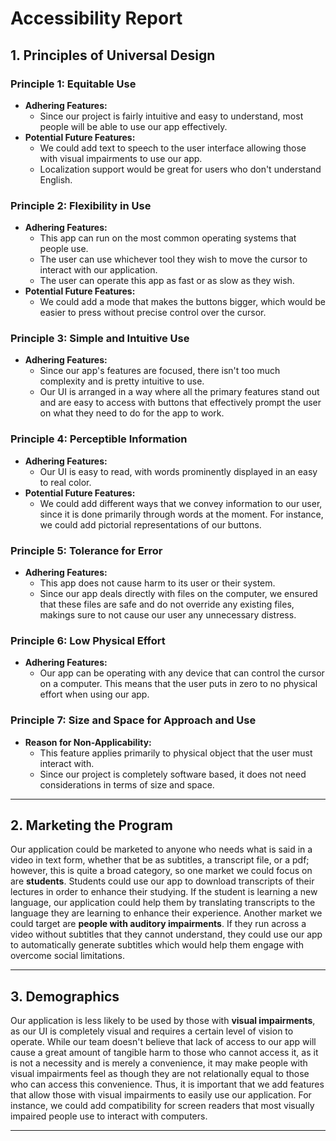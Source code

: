 # Accessibility Report

## 1. Principles of Universal Design

### Principle 1: Equitable Use
- **Adhering Features:**
    - Since our project is fairly intuitive and easy to understand, most people will be able to use our app effectively. 
- **Potential Future Features:**
    - We could add text to speech to the user interface allowing those with visual impairments to use our app.
    - Localization support would be great for users who don't understand English.

### Principle 2: Flexibility in Use
- **Adhering Features:**
    - This app can run on the most common operating systems that people use.
    - The user can use whichever tool they wish to move the cursor to interact with our application.
    - The user can operate this app as fast or as slow as they wish.
- **Potential Future Features:**
    - We could add a mode that makes the buttons bigger, which would be easier to press without precise control over the cursor.

### Principle 3: Simple and Intuitive Use
- **Adhering Features:**
    - Since our app's features are focused, there isn't too much complexity and is pretty intuitive to use.
    - Our UI is arranged in a way where all the primary features stand out and are easy to access with buttons that effectively prompt the user on what they need to do for the app to work.

### Principle 4: Perceptible Information
- **Adhering Features:**
    - Our UI is easy to read, with words prominently displayed in an easy to real color.
- **Potential Future Features:**
    - We could add different ways that we convey information to our user, since it is done primarily through words at the moment. For instance, we could add pictorial representations of our buttons.

### Principle 5: Tolerance for Error
- **Adhering Features:**
    - This app does not cause harm to its user or their system.
    - Since our app deals directly with files on the computer, we ensured that these files are safe and do not override any existing files, makings sure to not cause our user any unnecessary distress.

### Principle 6: Low Physical Effort
- **Adhering Features:**
    - Our app can be operating with any device that can control the cursor on a computer. This means that the user puts in zero to no physical effort when using our app.

### Principle 7: Size and Space for Approach and Use
- **Reason for Non-Applicability:**
    - This feature applies primarily to physical object that the user must interact with.
    - Since our project is completely software based, it does not need considerations in terms of size and space.

---

## 2. Marketing the Program

Our application could be marketed to anyone who needs what is said in a video in text form, whether that be as subtitles, a transcript file, or a pdf; however, this is quite a broad category, so one market we could focus on are **students**. Students could use our app to download transcripts of their lectures in order to enhance their studying. If the student is learning a new language, our application could help them by translating transcripts to the language they are learning to enhance their experience. Another market we could target are **people with auditory impairments**. If they run across a video without subtitles that they cannot understand, they could use our app to automatically generate subtitles which would help them engage with overcome social limitations.

---

## 3. Demographics

Our application is less likely to be used by those with **visual impairments**, as our UI is completely visual and requires a certain level of vision to operate. While our team doesn't believe that lack of access to our app will cause a great amount of tangible harm to those who cannot access it, as it is not a necessity and is merely a convenience, it may make people with visual impairments feel as though they are not relationally equal to those who can access this convenience. Thus, it is important that we add features that allow those with visual impairments to easily use our application. For instance, we could add compatibility for screen readers that most visually impaired people use to interact with computers.

---

